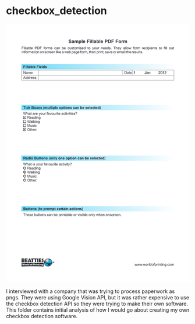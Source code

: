 # checkbox_detection

![alt text](https://github.com/Kwintonium/checkbox_detection/blob/main/test.png)

I interviewed with a company that was trying to process paperwork as pngs. They were using Google Vision API, but it was rather expensive to use the checkbox detection API so they were trying to make their own software. This folder contains initial analysis of how I would go about creating my own checkbox detection software.
